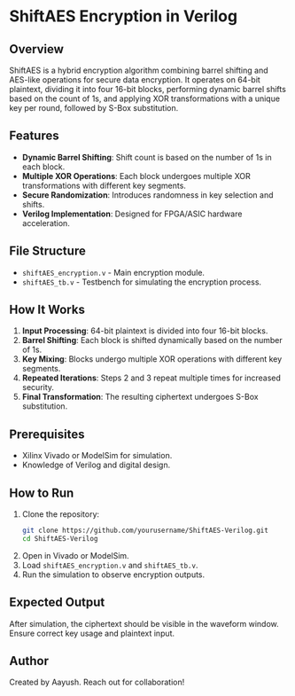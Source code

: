 # ShiftAES Encryption in Verilog

## Overview

ShiftAES is a hybrid encryption algorithm combining barrel shifting and AES-like operations for secure data encryption. It operates on 64-bit plaintext, dividing it into four 16-bit blocks, performing dynamic barrel shifts based on the count of 1s, and applying XOR transformations with a unique key per round, followed by S-Box substitution.

## Features

- **Dynamic Barrel Shifting**: Shift count is based on the number of 1s in each block.
- **Multiple XOR Operations**: Each block undergoes multiple XOR transformations with different key segments.
- **Secure Randomization**: Introduces randomness in key selection and shifts.
- **Verilog Implementation**: Designed for FPGA/ASIC hardware acceleration.

## File Structure

- `shiftAES_encryption.v` - Main encryption module.
- `shiftAES_tb.v` - Testbench for simulating the encryption process.

## How It Works

1. **Input Processing**: 64-bit plaintext is divided into four 16-bit blocks.
2. **Barrel Shifting**: Each block is shifted dynamically based on the number of 1s.
3. **Key Mixing**: Blocks undergo multiple XOR operations with different key segments.
4. **Repeated Iterations**: Steps 2 and 3 repeat multiple times for increased security.
5. **Final Transformation**: The resulting ciphertext undergoes S-Box substitution.

## Prerequisites

- Xilinx Vivado or ModelSim for simulation.
- Knowledge of Verilog and digital design.

## How to Run

1. Clone the repository:
   ```sh
   git clone https://github.com/yourusername/ShiftAES-Verilog.git
   cd ShiftAES-Verilog
   ```
2. Open in Vivado or ModelSim.
3. Load `shiftAES_encryption.v` and `shiftAES_tb.v`.
4. Run the simulation to observe encryption outputs.

## Expected Output

After simulation, the ciphertext should be visible in the waveform window. Ensure correct key usage and plaintext input.

## Author

Created by Aayush. Reach out for collaboration!




